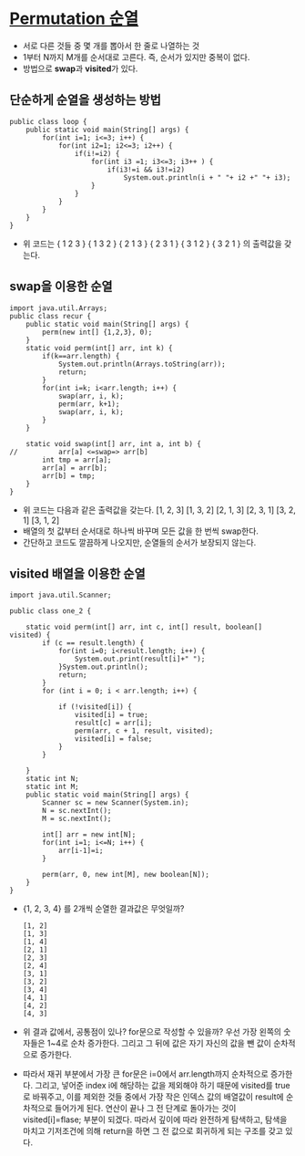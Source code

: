 # [Permutation 순열](https://bcp0109.tistory.com/14)
* 서로 다른 것들 중 몇 개를 뽑아서 한 줄로 나열하는 것
* 1부터 N까지 M개를 순서대로 고른다. 즉, 순서가 있지만 중복이 없다.
* 방법으로 **swap**과 **visited**가 있다.


## 단순하게 순열을 생성하는 방법
    public class loop {
    	public static void main(String[] args) {
	    	for(int i=1; i<=3; i++) {
		    	for(int i2=1; i2<=3; i2++) {
			    	if(i!=i2) {
				    	for(int i3 =1; i3<=3; i3++ ) {
					    	if(i3!=i && i3!=i2)
						    	System.out.println(i + " "+ i2 +" "+ i3);
					    }
			    	}
		    	}
	    	}
    	}
    }
* 위 코드는 { 1 2 3 } { 1 3 2 } { 2 1 3 } { 2 3 1 } { 3 1 2 } { 3 2 1 } 의 출력값을 갖는다.

## swap을 이용한 순열

    import java.util.Arrays;
    public class recur {
	    public static void main(String[] args) {
		    perm(new int[] {1,2,3}, 0);
	    }
	    static void perm(int[] arr, int k) {
		    if(k==arr.length) {
			    System.out.println(Arrays.toString(arr));
			    return;
		    }
		    for(int i=k; i<arr.length; i++) {
			    swap(arr, i, k);
			    perm(arr, k+1);
			    swap(arr, i, k);
		    }
	    }
	
	    static void swap(int[] arr, int a, int b) {
    //		    arr[a] <=swap=> arr[b]
		    int tmp = arr[a];
            arr[a] = arr[b];
            arr[b] = tmp;
	    }
    }
    
* 위 코드는 다음과 같은 출력값을 갖는다. [1, 2, 3] [1, 3, 2] [2, 1, 3] [2, 3, 1] [3, 2, 1] [3, 1, 2]
* 배열의 첫 값부터 순서대로 하나씩 바꾸며 모든 값을 한 번씩 swap한다.
* 간단하고 코드도 깔끔하게 나오지만, 순열들의 순서가 보장되지 않는다.

## visited 배열을 이용한 순열
    import java.util.Scanner;

    public class one_2 {
	
	    static void perm(int[] arr, int c, int[] result, boolean[] visited) {
		    if (c == result.length) {
			    for(int i=0; i<result.length; i++) {
				    System.out.print(result[i]+" ");
			    }System.out.println();
			    return;
		    }
		    for (int i = 0; i < arr.length; i++) {

			    if (!visited[i]) {
				    visited[i] = true;
				    result[c] = arr[i];
				    perm(arr, c + 1, result, visited);
				    visited[i] = false;
			    }
		    }

	    }
	    static int N;
	    static int M;
	    public static void main(String[] args) {
		    Scanner sc = new Scanner(System.in);
		    N = sc.nextInt();
		    M = sc.nextInt();
		
		    int[] arr = new int[N];
		    for(int i=1; i<=N; i++) {
			    arr[i-1]=i;
		    }
		
		    perm(arr, 0, new int[M], new boolean[N]);
	    }
    }
* {1, 2, 3, 4} 를 2개씩 순열한 결과값은 무엇일까? 
      
      [1, 2]
      [1, 3]
      [1, 4]
      [2, 1]
      [2, 3]
      [2, 4]
      [3, 1]
      [3, 2]
      [3, 4]
      [4, 1]
      [4, 2]
      [4, 3]
* 위 결과 값에서, 공통점이 있나? for문으로 작성할 수 있을까? 우선 가장 왼쪽의 숫자들은 1~4로 순차 증가한다. 그리고 그 뒤에 값은 자기 자신의 값을 뺀 값이 순차적으로 증가한다.
* 따라서 재귀 부분에서 가장 큰 for문은 i=0에서 arr.length까지 순차적으로 증가한다. 그리고, 넣어준 index i에 해당하는 값을 제외해야 하기 때문에 visited를 true로 바꿔주고, 이를 제외한 것들 중에서 가장 작은 인덱스 값의 배열값이 result에 순차적으로 들어가게 된다. 연산이 끝나 그 전 단계로 돌아가는 것이 visited[i]=flase; 부분이 되겠다. 따라서 깊이에 따라 완전하게 탐색하고, 탐색을 마치고 기저조건에 의해 return을 하면 그 전 값으로 회귀하게 되는 구조를 갖고 있다.

      
